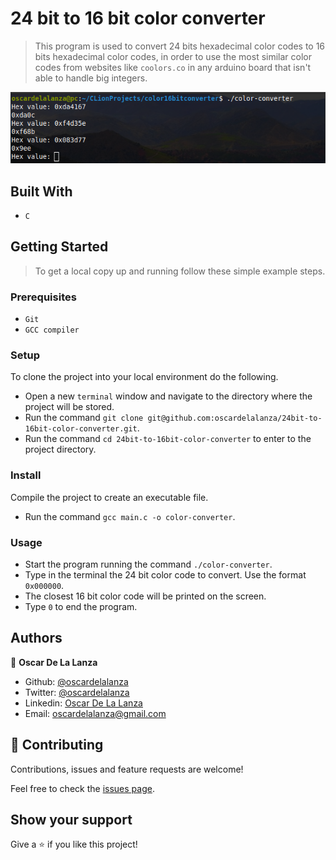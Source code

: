 # 24 bit to 16 bit color converter

> This program is used to convert 24 bits hexadecimal color codes to 16 bits hexadecimal color codes, in order to use the
> most similar color codes from websites like `coolors.co` in any arduino board that isn't able to handle big integers.

![screenshot](screenshot.png)

## Built With

- `C`

## Getting Started

> To get a local copy up and running follow these simple example steps.

### Prerequisites

- `Git`
- `GCC compiler`

### Setup

To clone the project into your local environment do the following.

- Open a new `terminal` window and navigate to the directory where the project will be stored.
- Run the command `git clone git@github.com:oscardelalanza/24bit-to-16bit-color-converter.git`.
- Run the command `cd 24bit-to-16bit-color-converter` to enter to the project directory.

### Install

Compile the project to create an executable file.

- Run the command `gcc main.c -o color-converter`.

### Usage

- Start the program running the command `./color-converter`.
- Type in the terminal the 24 bit color code to convert. Use the format `0x000000`.
- The closest 16 bit color code will be printed on the screen.
- Type `0` to end the program.

## Authors

👤 **Oscar De La Lanza**

- Github: [@oscardelalanza](https://github.com/oscardelalanza)
- Twitter: [@oscardelalanza](https://twitter.com/oscardelalanza)
- Linkedin: [Oscar De La Lanza](https://www.linkedin.com/in/oscardelalanza/)
- Email: oscardelalanza@gmail.com

## 🤝 Contributing

Contributions, issues and feature requests are welcome!

Feel free to check the [issues page](issues/).

## Show your support

Give a ⭐️ if you like this project!